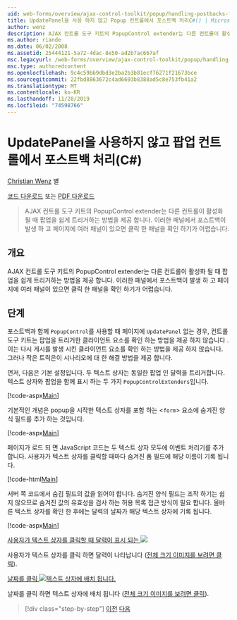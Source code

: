 ```yaml
---
uid: web-forms/overview/ajax-control-toolkit/popup/handling-postbacks-from-a-popup-control-without-an-updatepanel-cs
title: UpdatePanel을 사용 하지 않고 Popup 컨트롤에서 포스트백 처리C#() | Microsoft Docs
author: wenz
description: AJAX 컨트롤 도구 키트의 PopupControl extender는 다른 컨트롤이 활성화 될 때 팝업을 쉽게 트리거하는 방법을 제공 합니다. Su에서 포스트백이 발생 하는 경우 ...
ms.author: riande
ms.date: 06/02/2008
ms.assetid: 25444121-5a72-4dac-8e50-ad2b7ac667af
msc.legacyurl: /web-forms/overview/ajax-control-toolkit/popup/handling-postbacks-from-a-popup-control-without-an-updatepanel-cs
msc.type: authoredcontent
ms.openlocfilehash: 9c4c59bb9dbd3e2ba2b3b81ecf76271f21673bce
ms.sourcegitcommit: 22fbd8863672c4ad6693b8388ad5c8e753fb41a2
ms.translationtype: MT
ms.contentlocale: ko-KR
ms.lasthandoff: 11/28/2019
ms.locfileid: "74598766"
---
```

# <a name="handling-postbacks-from-a-popup-control-without-an-updatepanel-c"></a>UpdatePanel을 사용하지 않고 팝업 컨트롤에서 포스트백 처리(C#)

[Christian Wenz](https://github.com/wenz) 별

[코드 다운로드](https://download.microsoft.com/download/9/3/f/93f8daea-bebd-4821-833b-95205389c7d0/PopupControl3.cs.zip) 또는 [PDF 다운로드](https://download.microsoft.com/download/2/d/c/2dc10e34-6983-41d4-9c08-f78f5387d32b/popupcontrol3CS.pdf)

> AJAX 컨트롤 도구 키트의 PopupControl extender는 다른 컨트롤이 활성화 될 때 팝업을 쉽게 트리거하는 방법을 제공 합니다. 이러한 패널에서 포스트백이 발생 하 고 페이지에 여러 패널이 있으면 클릭 한 패널을 확인 하기가 어렵습니다.

## <a name="overview"></a>개요

AJAX 컨트롤 도구 키트의 PopupControl extender는 다른 컨트롤이 활성화 될 때 팝업을 쉽게 트리거하는 방법을 제공 합니다. 이러한 패널에서 포스트백이 발생 하 고 페이지에 여러 패널이 있으면 클릭 한 패널을 확인 하기가 어렵습니다.

## <a name="steps"></a>단계

포스트백과 함께 `PopupControl`를 사용할 때 페이지에 `UpdatePanel` 없는 경우, 컨트롤 도구 키트는 팝업을 트리거한 클라이언트 요소를 확인 하는 방법을 제공 하지 않습니다 .이는 다시 게시를 발생 시킨 클라이언트 요소를 확인 하는 방법을 제공 하지 않습니다. 그러나 작은 트릭은이 시나리오에 대 한 해결 방법을 제공 합니다.

먼저, 다음은 기본 설정입니다. 두 텍스트 상자는 동일한 팝업 인 달력을 트리거합니다. 텍스트 상자와 팝업을 함께 표시 하는 두 가지 `PopupControlExtenders`입니다.

[!code-aspx[Main](handling-postbacks-from-a-popup-control-without-an-updatepanel-cs/samples/sample1.aspx)]

기본적인 개념은 popup을 시작한 텍스트 상자를 포함 하는 &lt;`form`&gt; 요소에 숨겨진 양식 필드를 추가 하는 것입니다.

[!code-aspx[Main](handling-postbacks-from-a-popup-control-without-an-updatepanel-cs/samples/sample2.aspx)]

페이지가 로드 되 면 JavaScript 코드는 두 텍스트 상자 모두에 이벤트 처리기를 추가 합니다. 사용자가 텍스트 상자를 클릭할 때마다 숨겨진 폼 필드에 해당 이름이 기록 됩니다.

[!code-html[Main](handling-postbacks-from-a-popup-control-without-an-updatepanel-cs/samples/sample3.html)]

서버 쪽 코드에서 숨김 필드의 값을 읽어야 합니다. 숨겨진 양식 필드는 조작 하기는 쉽지 않으므로 숨겨진 값의 유효성을 검사 하는 허용 목록 접근 방식이 필요 합니다. 올바른 텍스트 상자를 확인 한 후에는 달력의 날짜가 해당 텍스트 상자에 기록 됩니다.

[!code-aspx[Main](handling-postbacks-from-a-popup-control-without-an-updatepanel-cs/samples/sample4.aspx)]

[사용자가 텍스트 상자를 클릭할 때 달력이 표시 되는 ![](handling-postbacks-from-a-popup-control-without-an-updatepanel-cs/_static/image2.png)](handling-postbacks-from-a-popup-control-without-an-updatepanel-cs/_static/image1.png)

사용자가 텍스트 상자를 클릭 하면 달력이 나타납니다 ([전체 크기 이미지를 보려면 클릭](handling-postbacks-from-a-popup-control-without-an-updatepanel-cs/_static/image3.png)).

[날짜를 클릭 ![텍스트 상자에 배치 됩니다.](handling-postbacks-from-a-popup-control-without-an-updatepanel-cs/_static/image5.png)](handling-postbacks-from-a-popup-control-without-an-updatepanel-cs/_static/image4.png)

날짜를 클릭 하면 텍스트 상자에 배치 됩니다 ([전체 크기 이미지를 보려면 클릭](handling-postbacks-from-a-popup-control-without-an-updatepanel-cs/_static/image6.png)).

> [!div class="step-by-step"]
> [이전](handling-postbacks-from-a-popup-control-with-an-updatepanel-cs.md)
> [다음](using-multiple-popup-controls-vb.md)
